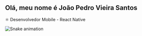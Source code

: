 ## Olá, meu nome é João Pedro Vieira Santos

⚛️ Desenvolvedor Mobile - React Native

![Snake animation](https://github.com/JPeeeeee/JPeeeeee/blob/output/github-contribution-grid-snake.svg)

<!---
JPeeeeee/JPeeeeee is a ✨ special ✨ repository because its `README.md` (this file) appears on your GitHub profile.
You can click the Preview link to take a look at your changes.
--->
